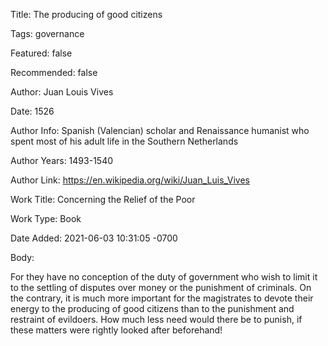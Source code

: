Title:  The producing of good citizens

Tags:   governance

Featured: false

Recommended: false

Author: Juan Louis Vives

Date:   1526

Author Info: Spanish (Valencian) scholar and Renaissance humanist who spent most of his adult life in the Southern Netherlands

Author Years: 1493-1540

Author Link: https://en.wikipedia.org/wiki/Juan_Luis_Vives

Work Title: Concerning the Relief of the Poor

Work Type: Book

Date Added: 2021-06-03 10:31:05 -0700

Body: 

For they have no conception of the duty of government who wish to limit it to the settling of disputes over money or the punishment of criminals. On the contrary, it is much more important for the magistrates to devote their energy to the producing of good citizens than to the punishment and restraint of evildoers. How much less need would there be to punish, if these matters were rightly looked after beforehand!

